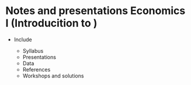 # Notes and presentations Economics I (Introducition to )

- Include 
  
  + Syllabus
  + Presentations
  + Data
  + References
  + Workshops and solutions
